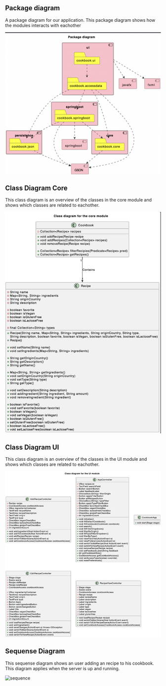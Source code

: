 ## Package diagram
A package diagram for our application. This package diagram shows how the modules interacts with eachother

![package](packageDiagram.png)

## Class Diagram Core
This class diagram is an overview of the classes in the core module and shows which classes are related to eachother.

![class](classDiagramCore.png)

## Class Diagram UI
This class diagram is an overview of the classes in the UI module and shows which classes are related to eachother.

![class](classDiagramUI.png)

## Sequense Diagram
This sequense diagram shows an user adding an recipe to his cookbook. This diagram applies when the server is up and running.

![sequence](sequenseDiagram2.png)